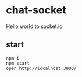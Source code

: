 # chat-socket

Hello world to socket.io

## start

    npm i
    npm start
    open http://localhost:3000/
